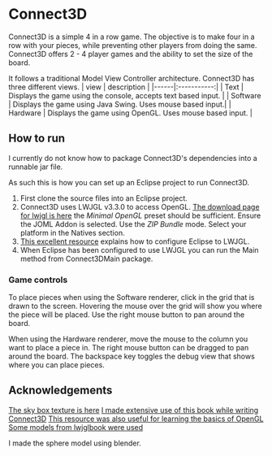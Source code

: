 # Connect3D
 Connect3D is a simple 4 in a row game.
 The objective is to make four in a row with your pieces, while preventing other players from doing the same.
 Connect3D offers 2 - 4 player games and the ability to set the size of the board.

 It follows a traditional Model View Controller architecture.
 Connect3D has three different views.
 | view | description |
 |------|:-----------:|
 | Text | Displays the game using the console, accepts text based input. |
 | Software | Displays the game using Java Swing. Uses mouse based input.|
 | Hardware | Displays the game using OpenGL. Uses mouse based input.    |

## How to run

I currently do not know how to package Connect3D's dependencies into a runnable jar file.

As such this is how you can set up an Eclipse project to run Connect3D.

 1. First clone the source files into an Eclipse project.
 2. Connect3D uses LWJGL v3.3.0 to access OpenGL. [The download page for lwjgl is here](https://www.lwjgl.org/customize) the _Minimal OpenGL_ preset should be sufficient. Ensure the JOML Addon is selected. Use the _ZIP Bundle_ mode. Select your platform in the Natives section.  
 3. [This excellent resource](https://github.com/LWJGL/lwjgl3-wiki/wiki/1.2.-Install) explains how to configure Eclipse to LWJGL.
 4. When Eclipse has been configured to use LWJGL you can run the Main method from Connect3DMain package.

### Game controls

 To place pieces when using the Software renderer, click in the grid that is drawn to the screen. Hovering the mouse over the grid will show you where the piece will be placed.
 Use the right mouse button to pan around the board.

 When using the Hardware renderer, move the mouse to the column you want to place a piece in.
 The right mouse button can be dragged to pan around the board.
 The backspace key toggles the debug view that shows where you can place pieces.

## Acknowledgements

[The sky box texture is here](http://www.custommapmakers.org/skyboxes/zips/ely_hills.zip)
[I made extensive use of this book while writing Connect3D](https://lwjglgamedev.gitbooks.io/3d-game-development-with-lwjgl/content/)
[This resource was also useful for learning the basics of OpenGL](https://learnopengl.com/)
[Some models from lwjglbook were used](https://github.com/lwjglgamedev/lwjglbook)

I made the sphere model using blender.
